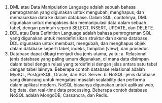 1. DML atau Data Manipulation Language adalah sebuah bahasa pemrograman yang digunakan untuk mengubah, menghapus, dan memasukkan data ke dalam database. Dalam SQL, contohnya, DML digunakan untuk mengakses dan memanipulasi data dalam sebuah tabel, dengan perintah seperti SELECT, INSERT, UPDATE, dan DELETE.
2. DDL atau Data Definition Language adalah bahasa pemrograman SQL yang digunakan untuk mendefinisikan struktur dan skema database. DDL digunakan untuk membuat, mengubah, dan menghapus objek dalam database seperti tabel, indeks, tampilan (view), dan prosedur.
3. Database dapat dibagi menjadi dua jenis utama, yaitu:
a. Relasional: jenis database yang paling umum digunakan, di mana data disimpan dalam tabel dengan relasi yang terdefinisi dengan jelas antara satu tabel dengan tabel lainnya. Beberapa contoh database relasional adalah MySQL, PostgreSQL, Oracle, dan SQL Server.
b. NoSQL: jenis database yang dirancang untuk mengatasi masalah scalability dan performa dalam aplikasi modern. NoSQL biasanya digunakan untuk aplikasi web, big data, dan real-time data processing. Beberapa contoh database NoSQL adalah MongoDB, Cassandra, dan Redis.